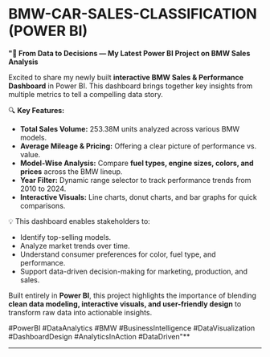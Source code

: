 # BMW-CAR-SALES-CLASSIFICATION (POWER BI)


**"🚗 From Data to Decisions — My Latest Power BI Project on BMW Sales Analysis**

Excited to share my newly built **interactive BMW Sales & Performance Dashboard** in Power BI. This dashboard brings together key insights from multiple metrics to tell a compelling data story.

🔍 **Key Features:**

* **Total Sales Volume:** 253.38M units analyzed across various BMW models.
* **Average Mileage & Pricing:** Offering a clear picture of performance vs. value.
* **Model-Wise Analysis:** Compare **fuel types, engine sizes, colors, and prices** across the BMW lineup.
* **Year Filter:** Dynamic range selector to track performance trends from 2010 to 2024.
* **Interactive Visuals:** Line charts, donut charts, and bar graphs for quick comparisons.

💡 This dashboard enables stakeholders to:

* Identify top-selling models.
* Analyze market trends over time.
* Understand consumer preferences for color, fuel type, and performance.
* Support data-driven decision-making for marketing, production, and sales.

Built entirely in **Power BI**, this project highlights the importance of blending **clean data modeling, interactive visuals, and user-friendly design** to transform raw data into actionable insights.

\#PowerBI #DataAnalytics #BMW #BusinessIntelligence #DataVisualization #DashboardDesign #AnalyticsInAction #DataDriven"\*\*

---



